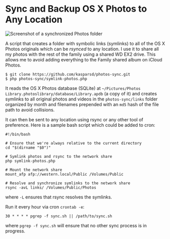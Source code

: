 # Sync and Backup OS X Photos to Any Location

![Screenshot of a synchronized Photos folder](https://raw.githubusercontent.com/kasparsd/photos-sync/master/screenshot.png)

A script that creates a folder with symbolic links (symlinks) to all of the OS X Photos originals which can be _rsynced_ to any location. I use it to share all my photos with the rest of the family using a shared WD EX2 drive. This allows me to avoid adding everything to the Family shared album on iCloud Photos.

	$ git clone https://github.com/kasparsd/photos-sync.git
	$ php photos-sync/symlink-photos.php

It reads the OS X Photos database (SQLite) at `~/Pictures/Photos Library.photoslibrary/database/Library.apdb` (a copy of it) and creates symlinks to all original photos and videos in the `photos-sync/links` folder organized by month and filenames prepended with an `md5` hash of the file path to avoid collisions.

It can then be sent to any location using rsync or any other tool of preference. Here is a sample bash script which could be added to cron:

	#!/bin/bash

	# Ensure that we're always relative to the current directory
	cd "$(dirname "$0")"

	# Symlink photos and rsync to the network share
	php symlink-photos.php

	# Mount the network share
	mount_afp afp://western.local/Public /Volumes/Public

	# Resolve and synchronize symlinks to the network share
	rsync -avL links/ /Volumes/Public/Photos

where `-L` ensures that rsync resolves the symlinks.

Run it every hour via cron `crontab -e`:

	30 * * * * pgrep -f sync.sh || /path/to/sync.sh

where `pgrep -f sync.sh` will ensure that no other sync process is in progress.
